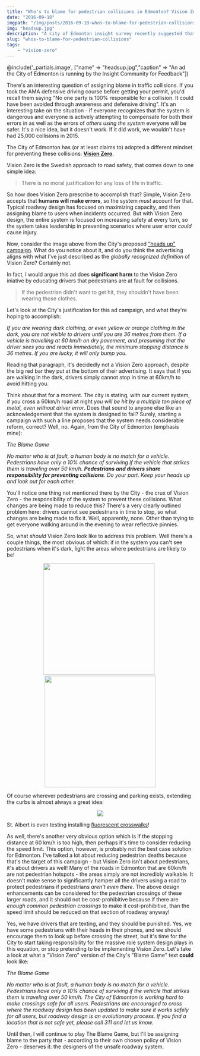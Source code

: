 ```yaml
---
title: "Who's to blame for pedestrian collisions in Edmonton? Vision Zero in Name Only"
date: "2016-09-18"
imgpath: "/img/posts/2016-09-18-whos-to-blame-for-pedestrian-collisions/"
img: "headsup.jpg"
description: "A city of Edmonton insight survey recently suggested that pedestrians should wear reflective tape on their bodies to avoid getting struck by cars. This does not align with the principles of Vision Zero, and is a contraction to many of the stated goals."
slug: "whos-to-blame-for-pedestrian-collisions"
tags: 
    - "vision-zero"
---
```


@include('_partials.image', ["name" => "headsup.jpg","caption" => "An ad the City of Edmonton is running by the Insight Community for Feedback"])

There's an interesting question of assigning blame in traffic collisions. If you took the AMA defensive driving course before
getting your permit, you'd recall them saying "No one party is 100% responsible for a collision. It could have been avoided through
awareness and defensive driving". It's an interesting take on the situation - if everyone recognizes that the system is dangerous
and everyone is actively attempting to compensate for both their errors in as well as the errors of *others using the system* everyone will
be safer. It's a nice idea, but it doesn't work. If it did work, we wouldn't have had 25,000 collisions in 2015.

The City of Edmonton has (or at least claims to) adopted a different mindset for preventing these collisions: [**Vision Zero**](http://www.visionzeroinitiative.com/).

Vision Zero is the Swedish approach to road safety, that comes down to one simple idea:

> There is no moral justification for any loss of life in traffic.

So how does Vision Zero prescribe to accomplish that? Simple, Vision Zero accepts that **humans will make errors**, so the system
*must* account for that. Typical roadway design has focused on maximizing capacity, and then assigning blame to users when
incidents occurred. But with Vision Zero design, the entire system is focused on increasing safety at every turn, so the 
system takes leadership in preventing scenarios where user error *could* cause injury.

Now, consider the image above from the City's proposed ["heads up" campaign](https://www.edmonton.ca/transportation/traffic_safety/heads-up-campaign.aspx).
What do you notice about it, and do you think the advertising aligns with what I've just described as the *globally recognized definition* of 
Vision Zero? Certainly not.

In fact, I would argue this ad does **significant harm** to the Vision Zero iniative by educating drivers that pedestrians
are at fault for collisions.

> If the pedestrian didn't want to get hit, they shouldn't have been wearing those clothes.

Let's look at the City's justification for this ad campaign, and what they're hoping to accomplish:

*If you are wearing dark clothing, or even yellow or orange clothing in the dark, you are not visible to drivers until 
you are 36 metres from them. If a vehicle is travelling at 60 km/h on dry pavement, and presuming that the driver sees 
you and reacts immediately, the minimum stopping distance is 36 metres. If you are lucky, it will only bump you.*

Reading that paragraph, it's decidedly not a Vision Zero approach, despite the big red bar they put at the bottom of their
advertising. It says that if you are walking in the dark, drivers simply cannot stop in time at 60km/h to avoid hitting you.

Think about that for a moment. The city is stating, with our current system, if you cross a 60km/h road at night *you will be hit by a multiple ton piece of metal, even without driver error*.
Does that sound to anyone else like an acknowledgement that the system is designed to fail? Surely, starting a campaign with
such a line proposes that the system needs considerable reform, correct? Well, no. Again, from the City of Edmonton (emphasis mine):

*The Blame Game*

*No matter who is at fault, a human body is no match for a vehicle. Pedestrians have only a 10% chance of surviving if the 
vehicle that strikes them is traveling over 50 km/h. **Pedestrians and drivers share responsibility for preventing collisions**. 
Do your part. Keep your heads up and look out for each other.*

You'll notice one thing not mentioned there by the City - the crux of Vision Zero - the responsibility of the system to
prevent these collisions. What changes are being made to reduce this? There's a very clearly outlined problem here: drivers cannot
see pedestrians in time to stop, so what changes are being made to fix it. Well, apparently, none. Other than trying to 
get everyone walking around in the evening to wear reflective pinnies.

So, what *should* Vision Zero look like to address this problem. Well there's a couple things, the most obvious of which:
if in the system you can't see pedestrians when it's dark, light the areas where pedestrians are likely to be!

<div style="text-align:center;">
    <img src="{{$page->imgpath}}/lighted-crosswalk.jpg" height="300" /> &nbsp; <img src="{{$page->imgpath}}/illuminated-crosswalk.jpg" height="300" />
</div>

Of course wherever pedestrians are crossing and parking exists, extending the curbs is almost always a great idea:

<div style="text-align:center;">
    <img src="{{$page->imgpath}}/extended-curb.png" />
</div>

St. Albert is even testing installing [fluorescent crosswalks](http://www.stalbertgazette.com/Citytestsfluorescentcrosswalk-20150829)!

As well, there's another very obvious option which is if the stopping distance at 60 km/h is too high, then perhaps it's time
to consider reducing the speed limit. This option, however, is probably not the best case solution for Edmonton. I've talked
a lot about reducing pedestrian deaths because that's the target of this campaign - but Vision Zero isn't about pedestrians,
it's about drivers as well! Many of the roads in Edmonton that are 60km/h are not pedestrian hotspots - the areas simply are not
incredibly walkable. It doesn't make sense to significantly hamper all the drivers using a road to protect pedestrians if
pedestrians *aren't even there*. The above design enhancements can be considered for the pedestrian crossings of these larger roads,
and it should not be cost-prohibitive because if there are *enough common pedestrian crossings* to make it cost-prohibitive,
than the speed limit should be reduced on that section of roadway anyway!

Yes, we have drivers that are texting, and they should be punished. Yes, we have some pedestrians with their heads in their
phones, and we should encourage them to look up before crossing the street, but it's time for the City to start taking responsibility
for the massive role system design plays in this equation, or stop pretending to be implementing Vision Zero. Let's 
take a look at what a "Vision Zero" version of the City's "Blame Game" text **could** look like:

*The Blame Game*

*No matter who is at fault, a human body is no match for a vehicle. Pedestrians have only a 10% chance of surviving if the 
vehicle that strikes them is traveling over 50 km/h. The City of Edmonton is working hard to make crossings safe for all users.
Pedestrians are encouraged to cross where the roadway design has been updated to make sure it works safely for all users, but
roadway design is an evolutionary process. If you find a location that is not safe yet, please call 311 and let us know.*

Until then, I will continue to play The Blame Game, but I'll be assigning blame to the party that - according to their own chosen policy of Vision Zero -
 deserves it: the designers of the unsafe roadway system.
